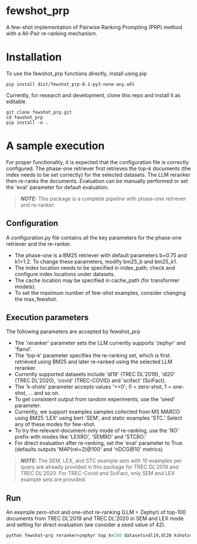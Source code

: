 # fewshot_prp
A few-shot implementation of Pairwise Ranking Prompting (PRP) method with a All-Pair re-ranking mechanism.

# Installation

To use the fewshot_prp functions directly, install using pip
```
pip install dist/fewshot_prp-0.1-py3-none-any.whl
```

Currently, for research and development, clone this repo and install it as editable
```
git clone fewshot_prp.git
cd fewshot_prp
pip install -e .
```

# A sample execution

For proper functionality, it is expected that the configuration file is correctly configured. 
The phase-one retriever first retrieves the top-k documents (the index needs to be set correctly) for the selected datasets.
The LLM reranker then re-ranks the documents.
Evaluation can be manually performed or set the 'eval' parameter for default evaluation.

> **_NOTE:_** This package is a complete pipeline with phase-one retriever and re-ranker.

## Configuration
A configuration.py file contains all the key parameters for the phase-one retriever and the re-ranker. 

- The phase-one is a BM25 retriever with default parameters b=0.75 and k1=1.2. To change these parameters, modify bm25_b and bm25_k1.
- The index location needs to be specified in index_path; check and configure index locations under datasets.
- The cache location may be specified in cache_path (for transformer models).
- To set the maximum number of few-shot examples, consider changing the max_fewshot.

## Execution parameters
The following parameters are accepted by fewshot_prp
- The 'reranker' parameter sets the LLM currently supports 'zephyr' and 'flanxl'.
- The 'top-k' parameter specifies the re-ranking set, which is first retrieved using BM25 and later re-ranked using the selected LLM reranker.
- Currently supported datasets include 'dl19' (TREC DL'2019), 'dl20' (TREC DL'2020), 'covid' (TREC-COVID) and 'scifact' (SciFact).
- The 'k-shots' parameter accepts values '>=0'; 0 = zero-shot, 1 = one-shot, ... and so on.
- To get consistent output from random experiments, use the 'seed' parameter.
- Currently, we support examples samples collected from MS MARCO using BM25 'LEX' using bert 'SEM', and static examples 'STC.' Select any of these modes for few-shot.
- To try the relevant-document-only mode of re-ranking, use the 'RO' prefix with modes like 'LEXRO', 'SEMRO' and 'STCRO.'
- For direct evaluation after re-ranking, set the 'eval' parameter to True. (defaults outputs 'MAP(rel=2)@100' and 'nDCG@10' metrics)

> **_NOTE:_** The SEM, LEX, and STC example sets with 10 examples per query are already provided in this package for TREC DL'2019 and TREC DL'2020.  For TREC-Covid and SciFact, only SEM and LEX example sets are provided.

## Run
An example zero-shot and one-shot re-ranking (LLM = Zephyr) of top-100 documents from TREC DL'2019 and TREC DL'2020 in SEM and LEX mode and setting for direct evaluation (we consider a seed value of 42).
```ruby
python fewshot-prp reranker=zephyr top_k=100 datasets=dl19,dl20 kshots=0,1 seed=42 modes=SEM,LEX eval=True
```
